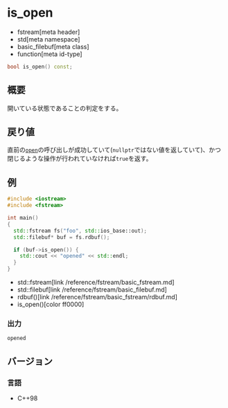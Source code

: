 # is_open
* fstream[meta header]
* std[meta namespace]
* basic_filebuf[meta class]
* function[meta id-type]

```cpp
bool is_open() const;
```

## 概要

開いている状態であることの判定をする。

## 戻り値

直前の[`open`](/reference/fstream/basic_filebuf/open.md)の呼び出しが成功していて(`nullptr`ではない値を返していて)、かつ閉じるような操作が行われていなければ`true`を返す。

## 例
```cpp example
#include <iostream>
#include <fstream>

int main()
{
  std::fstream fs("foo", std::ios_base::out);
  std::filebuf* buf = fs.rdbuf();

  if (buf->is_open()) {
    std::cout << "opened" << std::endl;
  }
}
```
* std::fstream[link /reference/fstream/basic_fstream.md]
* std::filebuf[link /reference/fstream/basic_filebuf.md]
* rdbuf()[link /reference/fstream/basic_fstream/rdbuf.md]
* is_open()[color ff0000]

### 出力

```
opened
```

## バージョン
### 言語
- C++98
